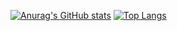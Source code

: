 [![Anurag's GitHub stats](https://github-readme-stats.vercel.app/api?username=elcoputra)](https://github.com/anuraghazra/github-readme-stats)
[![Top Langs](https://github-readme-stats.vercel.app/api/top-langs/?username=elcoputra)](https://github.com/anuraghazra/github-readme-stats)
